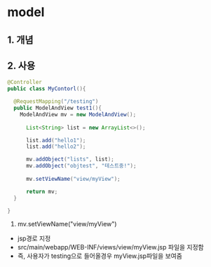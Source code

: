 # model
## 1. 개념

## 2. 사용
```java
@Controller
public class MyContorl(){

  @RequestMapping("/testing")
  public ModelAndView test1(){
    ModelAndView mv = new ModelAndView();
  
      List<String> list = new ArrayList<>();

      list.add("hello1");
      list.add("hello2");

      mv.addObject("lists", list);
      mv.addObject("objtest", "테스트중!");
      
      mv.setViewName("view/myView");

      return mv;
  }

}
```
1. mv.setViewName("view/myView")
* jsp경로 지정
* src/main/webapp/WEB-INF/views/view/myView.jsp 파일을 지정함
* 즉, 사용자가 testing으로 들어올경우 myView.jsp파일을 보여줌

```jsp

```